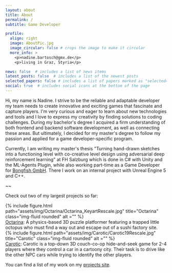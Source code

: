 ```yaml
---
layout: about
title: About
permalink: /
subtitle: Game Developer

profile:
  align: right
  image: AboutPic.jpg
  image_circular: false # crops the image to make it circular
  more_info: >
    <p>nadine.bartosch@gmx.de</p>
    <p>living in Graz, Styria</p>

news: false  # includes a list of news items
latest_posts: false  # includes a list of the newest posts
selected_papers: false # includes a list of papers marked as "selected={true}"
social: true  # includes social icons at the bottom of the page
---
```


Hi, my name is Nadine. I strive to be the reliable and adaptable developer my team needs to create innovative and exciting games that fascinate and capture players. I'm very curious and eager to learn about new technologies and tools and I love to express my creativity by finding solutions to coding challenges. During my bachelor's degree I acquired a firm understanding of both frontend and backend software development, as well as connecting these areas. But ultimately, I decided for my master's degree to follow my passion and applied for a game developer-specific program.

Currently, I am writing my master's thesis "Turning hand-drawn sketches into a functioning level with co-creative level design using adversarial deep reinforcement learning" at FH Salzburg which is done in C# with Unity and the ML-Agents Plugin, while also working part-time as a Game Developer for <a href="https://www.bongfish.com/">Bongfish GmbH</a>. There I work on an internal project with Unreal Engine 5 and C++.

~~

Check out two of my largest projects so far:

<div class="row">
    <div class="text-center">
        {% include figure.html path="assets/img/Octarina/Octarina_KeyartRescale.jpg" title="Octarina" class="img-fluid rounded" alt ="" %}
    </div>
</div>
<div class="caption">
    <a href="https://mohnblumentau.github.io/projects/1_project/">Octarina</a>: A physics-based 3D puzzle platformer featuring a trapped little octopus who must find a way out and escape out of a sushi factory site.
</div>

<div class="row">
    <div class="text-center">
        {% include figure.html path="assets/img/Carotic/Carotic19Rescale.jpg" title="Carotic" class="img-fluid rounded" alt ="" %}
    </div>
</div>
<div class="caption">
    <a href="https://mohnblumentau.github.io/projects/2_project/">Carotic</a>: Carotic is a top-down 3D couch-co-op hide-and-seek game for 2-4 players where they control a car in a cartoony city. Their task is to drive like the other NPC cars while trying to identify the other players.
</div>


You can find a list of my work on my <a href="https://mohnblumentau.github.io/projects/">projects site</a>.